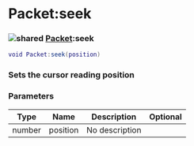 # Packet:seek

### ![shared](../../home/packet/.gitbook/assets/shared.png) [Packet](../../home/packet/home/Packet/):seek

```lua
void Packet:seek(position)
```

### Sets the cursor reading position

### Parameters

| Type   | Name     | Description    | Optional |
| ------ | -------- | -------------- | -------: |
| number | position | No description |          |
